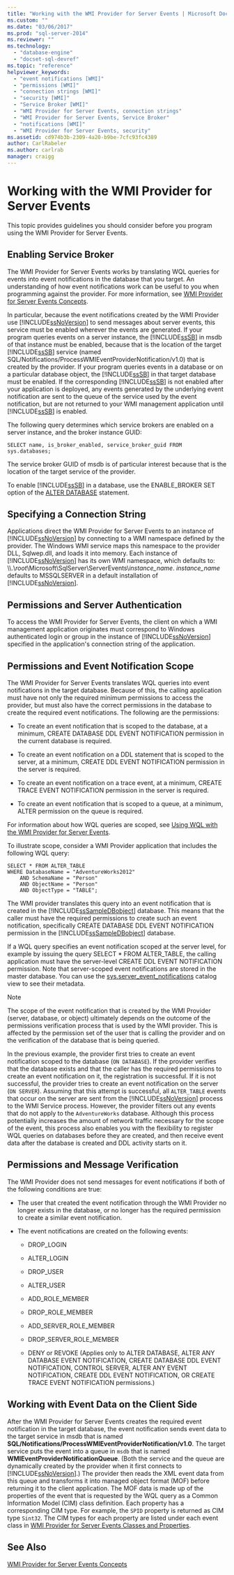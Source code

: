 ```yaml
---
title: "Working with the WMI Provider for Server Events | Microsoft Docs"
ms.custom: ""
ms.date: "03/06/2017"
ms.prod: "sql-server-2014"
ms.reviewer: ""
ms.technology: 
  - "database-engine"
  - "docset-sql-devref"
ms.topic: "reference"
helpviewer_keywords: 
  - "event notifications [WMI]"
  - "permissions [WMI]"
  - "connection strings [WMI]"
  - "security [WMI]"
  - "Service Broker [WMI]"
  - "WMI Provider for Server Events, connection strings"
  - "WMI Provider for Server Events, Service Broker"
  - "notifications [WMI]"
  - "WMI Provider for Server Events, security"
ms.assetid: cd974b3b-2309-4a20-b9be-7cfc93fc4389
author: CarlRabeler
ms.author: carlrab
manager: craigg
---
```

# Working with the WMI Provider for Server Events
  This topic provides guidelines you should consider before you program using the WMI Provider for Server Events.  
  
## Enabling Service Broker  
 The WMI Provider for Server Events works by translating WQL queries for events into event notifications in the database that you target. An understanding of how event notifications work can be useful to you when programming against the provider. For more information, see [WMI Provider for Server Events Concepts](http://technet.microsoft.com/library/ms180560.aspx).  
  
 In particular, because the event notifications created by the WMI Provider use [!INCLUDE[ssNoVersion](../../includes/ssnoversion-md.md)] to send messages about server events, this service must be enabled wherever the events are generated. If your program queries events on a server instance, the [!INCLUDE[ssSB](../../includes/sssb-md.md)] in msdb of that instance must be enabled, because that is the location of the target [!INCLUDE[ssSB](../../includes/sssb-md.md)] service (named SQL/Notifications/ProcessWMIEventProviderNotification/v1.0) that is created by the provider. If your program queries events in a database or on a particular database object, the [!INCLUDE[ssSB](../../includes/sssb-md.md)] in that target database must be enabled. If the corresponding [!INCLUDE[ssSB](../../includes/sssb-md.md)] is not enabled after your application is deployed, any events generated by the underlying event notification are sent to the queue of the service used by the event notification, but are not returned to your WMI management application until [!INCLUDE[ssSB](../../includes/sssb-md.md)] is enabled.  
  
 The following query determines which service brokers are enabled on a server instance, and the broker instance GUID:  
  
```  
SELECT name, is_broker_enabled, service_broker_guid FROM sys.databases;  
```  
  
 The service broker GUID of msdb is of particular interest because that is the location of the target service of the provider.  
  
 To enable [!INCLUDE[ssSB](../../includes/sssb-md.md)] in a database, use the ENABLE_BROKER SET option of the [ALTER DATABASE](/sql/t-sql/statements/alter-database-transact-sql) statement.  
  
## Specifying a Connection String  
 Applications direct the WMI Provider for Server Events to an instance of [!INCLUDE[ssNoVersion](../../includes/ssnoversion-md.md)] by connecting to a WMI namespace defined by the provider. The Windows WMI service maps this namespace to the provider DLL, Sqlwep.dll, and loads it into memory. Each instance of [!INCLUDE[ssNoVersion](../../includes/ssnoversion-md.md)] has its own WMI namespace, which defaults to: \\\\.\\*root*\Microsoft\SqlServer\ServerEvents\\*instance_name*. *instance_name* defaults to MSSQLSERVER in a default installation of [!INCLUDE[ssNoVersion](../../includes/ssnoversion-md.md)].  
  
## Permissions and Server Authentication  
 To access the WMI Provider for Server Events, the client on which a WMI management application originates must correspond to Windows authenticated login or group in the instance of [!INCLUDE[ssNoVersion](../../includes/ssnoversion-md.md)] specified in the application's connection string of the application.  
  
## Permissions and Event Notification Scope  
 The WMI Provider for Server Events translates WQL queries into event notifications in the target database. Because of this, the calling application must have not only the required minimum permissions to access the provider, but must also have the correct permissions in the database to create the required event notifications. The following are the permissions:  
  
-   To create an event notification that is scoped to the database, at a minimum, CREATE DATABASE DDL EVENT NOTIFICATION permission in the current database is required.  
  
-   To create an event notification on a DDL statement that is scoped to the server, at a minimum, CREATE DDL EVENT NOTIFICATION permission in the server is required.  
  
-   To create an event notification on a trace event, at a minimum, CREATE TRACE EVENT NOTIFICATION permission in the server is required.  
  
-   To create an event notification that is scoped to a queue, at a minimum, ALTER permission on the queue is required.  
  
 For information about how WQL queries are scoped, see [Using WQL with the WMI Provider for Server Events](http://technet.microsoft.com/library/ms180524\(v=sql.105\).aspx).  
  
 To illustrate scope, consider a WMI Provider application that includes the following WQL query:  
  
```  
SELECT * FROM ALTER_TABLE  
WHERE DatabaseName = "AdventureWorks2012"   
    AND SchemaName = "Person"  
    AND ObjectName = "Person"  
    AND ObjectType = "TABLE";  
```  
  
 The WMI provider translates this query into an event notification that is created in the [!INCLUDE[ssSampleDBobject](../../includes/sssampledbobject-md.md)] database. This means that the caller must have the required permissions to create such an event notification, specifically CREATE DATABASE DDL EVENT NOTIFICATION permission in the [!INCLUDE[ssSampleDBobject](../../includes/sssampledbobject-md.md)] database.  
  
 If a WQL query specifies an event notification scoped at the server level, for example by issuing the query SELECT * FROM ALTER_TABLE, the calling application must have the server-level CREATE DDL EVENT NOTIFICATION permission. Note that server-scoped event notifications are stored in the master database. You can use the [sys.server_event_notifications](/sql/relational-databases/system-catalog-views/sys-server-event-notifications-transact-sql) catalog view to see their metadata.  
  
> [!NOTE]  
>  The scope of the event notification that is created by the WMI Provider (server, database, or object) ultimately depends on the outcome of the permissions verification process that is used by the WMI provider. This is affected by the permission set of the user that is calling the provider and on the verification of the database that is being queried.  
>   
>  In the previous example, the provider first tries to create an event notification scoped to the database (`ON DATABASE`). If the provider verifies that the database exists and that the caller has the required permissions to create an event notification on it, the registration is successful. If it is not successful, the provider tries to create an event notification on the server (`ON SERVER`). Assuming that this attempt is successful, all `ALTER_TABLE` events that occur on the server are sent from the [!INCLUDE[ssNoVersion](../../includes/ssnoversion-md.md)] process to the WMI Service process. However, the provider filters out any events that do not apply to the `AdventureWorks` database. Although this process potentially increases the amount of network traffic necessary for the scope of the event, this process also enables you with the flexibility to register WQL queries on databases before they are created, and then receive event data after the database is created and DDL activity starts on it.  
  
## Permissions and Message Verification  
 The WMI Provider does not send messages for event notifications if both of the following conditions are true:  
  
-   The user that created the event notification through the WMI Provider no longer exists in the database, or no longer has the required permission to create a similar event notification.  
  
-   The event notifications are created on the following events:  
  
    -   DROP_LOGIN  
  
    -   ALTER_LOGIN  
  
    -   DROP_USER  
  
    -   ALTER_USER  
  
    -   ADD_ROLE_MEMBER  
  
    -   DROP_ROLE_MEMBER  
  
    -   ADD_SERVER_ROLE_MEMBER  
  
    -   DROP_SERVER_ROLE_MEMBER  
  
    -   DENY or REVOKE (Applies only to ALTER DATABASE, ALTER ANY DATABASE EVENT NOTIFICATION, CREATE DATABASE DDL EVENT NOTIFICATION, CONTROL SERVER, ALTER ANY EVENT NOTIFICATION, CREATE DDL EVENT NOTIFICATION, OR CREATE TRACE EVENT NOTIFICATION permissions.)  
  
## Working with Event Data on the Client Side  
 After the WMI Provider for Server Events creates the required event notification in the target database, the event notification sends event data to the target service in msdb that is named **SQL/Notifications/ProcessWMIEventProviderNotification/v1.0**. The target service puts the event into a queue in `msdb` that is named **WMIEventProviderNotificationQueue**. (Both the service and the queue are dynamically created by the provider when it first connects to [!INCLUDE[ssNoVersion](../../includes/ssnoversion-md.md)].) The provider then reads the XML event data from this queue and transforms it into managed object format (MOF) before returning it to the client application. The MOF data is made up of the properties of the event that is requested by the WQL query as a Common Information Model (CIM) class definition. Each property has a corresponding CIM type. For example, the `SPID` property is returned as CIM type `Sint32`. The CIM types for each property are listed under each event class in [WMI Provider for Server Events Classes and Properties](../../relational-databases/wmi-provider-server-events/wmi-provider-for-server-events-classes-and-properties.md).  
  
## See Also  
 [WMI Provider for Server Events Concepts](http://technet.microsoft.com/library/ms180560.aspx)  
  
  
